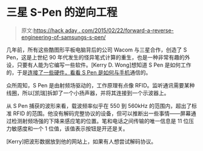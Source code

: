 # 三星 S-Pen 的逆向工程

> 原文:[https://hack aday . com/2015/02/22/forward-a-reverse-engineering-of-samsungs-s-pen/](https://hackaday.com/2015/02/22/towards-a-reverse-engineering-of-samsungs-s-pen/)

几年前，所有这些酷图形平板电脑背后的公司 Wacom 与三星合作，创造了 S Pen，这是上世纪 90 年代发生的怪异笔式计算的重生，也是一种非常有趣的外设，只要有人能为它编写一些软件。[Kerry D. Wong]想知道 S Pen 是如何工作的，于是[连接了一些硬件，看看 S Pen 是如何与手机](http://www.kerrywong.com/2015/02/15/samsung-galaxy-s-pen-waveform-capture/)通信的。

众所周知，S Pen 是由射频场驱动的，工作原理有点像 RFID。监听通讯需要某种线圈，所以[凯瑞]拆卸了一个小扬声器，并将其连接到一个示波器上。

从 S Pen 捕获的波形来看，载波频率似乎在 550 到 560kHz 的范围内，超出了标准 RFID 的范围。他没有解码完整协议的设备，但可以推断出一些事情——屏幕通过检测射频场强的下降来感应笔的位置。笔和电话之间传输的唯一信息是 11 位压力敏感度和一个 1 位值，该值表示按钮是开还是关。

[Kerry]把波形数据放到他的网站上，如果有人想尝试解码协议。